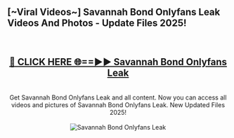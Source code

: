 <h2>[~Viral Videos~] Savannah Bond Onlyfans Leak Videos And Photos - Update Files 2025!</h2>
<br>
<div align="center">
<h2><a href="https://top-ai-tools.click/QrbHav" rel="nofollow">🔴 CLICK HERE 🌐==►► Savannah Bond Onlyfans Leak</a></h2>
<br>
Get Savannah Bond Onlyfans Leak and all content. Now you can access all videos and pictures of Savannah Bond Onlyfans Leak. New Updated Files 2025!
<br>
<br>
<a href="https://top-ai-tools.click/QrbHav" rel="nofollow" data-target="animated-image.originalLink"><img src="https://i.ibb.co.com/WyWwxjT/player-gif2.gif" alt="Savannah Bond Onlyfans Leak" style="max-width: 100%; display: inline-block;" data-target="animated-image.originalImage"></a>
</div>
<br>